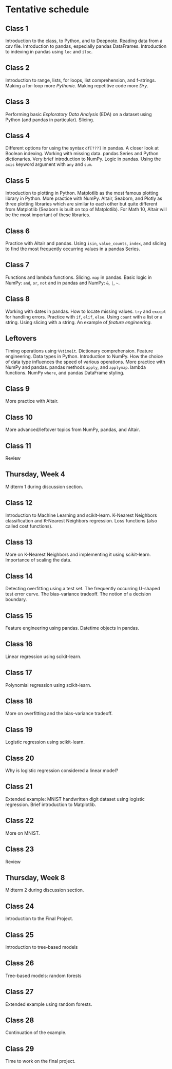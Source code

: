 # Tentative schedule

## Class 1

Introduction to the class, to Python, and to Deepnote.  Reading data from a csv file.   Introduction to pandas, especially pandas DataFrames.  Introduction to indexing in pandas using `loc` and `iloc`.  

## Class 2

Introduction to range, lists, for loops, list comprehension, and f-strings.
Making a for-loop more *Pythonic*.  Making repetitive code more *Dry*.

## Class 3

Performing basic *Exploratory Data Analysis* (EDA) on a dataset using Python (and pandas in particular).  Slicing.  

## Class 4

Different options for using the syntax `df[???]` in pandas.  A closer look at Boolean indexing.  Working with missing data.  pandas Series and Python dictionaries.  Very brief introduction to NumPy.  Logic in pandas.  Using the `axis` keyword argument with `any` and `sum`.

## Class 5

Introduction to plotting in Python.  Matplotlib as the most famous plotting library in Python.  More practice with NumPy.  Altair, Seaborn, and Plotly as three plotting libraries which are similar to each other but quite different from Matplotlib (Seaborn is built on top of Matplotlib).  For Math 10, Altair will be the most important of these libraries.

## Class 6

Practice with Altair and pandas.  Using `isin`, `value_counts`, `index`, and slicing to find the most frequently occurring values in a pandas Series.

## Class 7

Functions and lambda functions.  Slicing.  `map` in pandas.  Basic logic in NumPy: `and`, `or`, `not` and in pandas and NumPy: `&`, `|`, `~`.

## Class 8

Working with dates in pandas.  How to locate missing values.  `try` and `except` for handling errors.  Practice with `if`, `elif`, `else`.  Using `count` with a list or a string.  Using slicing with a string.  An example of *feature engineering*.

## Leftovers

Timing operations using `%%timeit`.
Dictionary comprehension.  Feature engineering.
Data types in Python.  Introduction to NumPy.  How the choice of data type influences the speed of various operations.
More practice with NumPy and pandas.  pandas methods `apply`, and `applymap`.  lambda functions. NumPy `where`, and pandas DataFrame styling.


## Class 9

More practice with Altair.

## Class 10

More advanced/leftover topics from NumPy, pandas, and Altair.

## Class 11

Review

## Thursday, Week 4

Midterm 1 during discussion section.

## Class 12

Introduction to Machine Learning and scikit-learn.  K-Nearest Neighbors classification and K-Nearest Neighbors regression.  Loss functions (also called cost functions).

## Class 13

More on K-Nearest Neighbors and implementing it using scikit-learn.  Importance of scaling the data.

## Class 14

Detecting overfitting using a test set.  The frequently occurring U-shaped test error curve.  The bias-variance tradeoff.  The notion of a decision boundary.

## Class 15

Feature engineering using pandas.  Datetime objects in pandas.

## Class 16

Linear regression using scikit-learn.

## Class 17

Polynomial regression using scikit-learn.

## Class 18

More on overfitting and the bias-variance tradeoff.

## Class 19

Logistic regression using scikit-learn.

## Class 20

Why is logistic regression considered a linear model?

## Class 21

Extended example: MNIST handwritten digit dataset using logistic regression.  Brief introduction to Matplotlib.

## Class 22

More on MNIST.

## Class 23

Review

## Thursday, Week 8

Midterm 2 during discussion section.

## Class 24

Introduction to the Final Project.

## Class 25

Introduction to tree-based models

## Class 26

Tree-based models: random forests

## Class 27

Extended example using random forests.

## Class 28

Continuation of the example.

## Class 29

Time to work on the final project.
